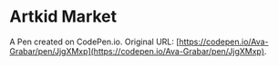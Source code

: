 # Artkid Market

A Pen created on CodePen.io. Original URL: [https://codepen.io/Ava-Grabar/pen/JjgXMxp](https://codepen.io/Ava-Grabar/pen/JjgXMxp).

